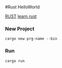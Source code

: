 ﻿#Rust HelloWorld

[RUST](https://www.rust-lang.org)
[learn rust](https://www.rust-lang.org/learn)

### New Project
```cargo new prg-name --bin```

### Run
```cargo run```